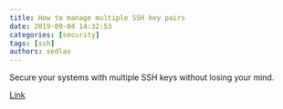 ```yaml
---
title: How to manage multiple SSH key pairs 
date: 2019-09-04 14:32:53
categories: [security]
tags: [ssh]
authors: sedlav
---
```


Secure your systems with multiple SSH keys without losing your mind.

[Link](https://www.redhat.com/sysadmin/manage-multiple-ssh-key-pairs)

